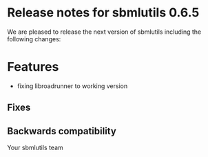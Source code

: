 # Release notes for sbmlutils 0.6.5

We are pleased to release the next version of sbmlutils including the 
following changes:

# Features
- fixing libroadrunner to working version

## Fixes

## Backwards compatibility

Your sbmlutils team
